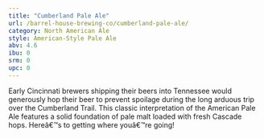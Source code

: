 ```yaml
---
title: "Cumberland Pale Ale"
url: /barrel-house-brewing-co/cumberland-pale-ale/
category: North American Ale
style: American-Style Pale Ale
abv: 4.6
ibu: 0
srm: 0
upc: 0
---
```

Early Cincinnati brewers shipping their beers into Tennessee would generously hop their beer to prevent spoilage during the long arduous trip over the Cumberland Trail. This classic interpretation of the American Pale Ale features a solid foundation of pale malt loaded with fresh Cascade hops. Hereâ€™s to getting where youâ€™re going!
